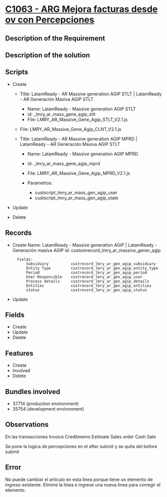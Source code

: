 # [C1063 - ARG Mejora facturas desde ov con Percepciones](https://docs.google.com/document/d/1Png59TUJYHZK8h_obwWwtvpcEv8ywkrI/edit)


## Description of the Requirement



## Description of the solution


## Scripts
+ Create
    + Title: LatamReady - AR Massive generation AGIP STLT | LatamReady - AR Generación Masiva AGIP STLT
        + Name: LatamReady - Massive generation AGIP STLT
        + id: _lmry_ar_mass_gene_agip_stlt
        + File: LMRY_AR_Massive_Gene_Agip_STLT_V2.1.js

    + File: LMRY_AR_Massive_Gene_Agip_CLNT_V2.1.js

    + Title: LatamReady - AR Massive generation AGIP MPRD | LatamReady - AR Generación Masiva AGIP STLT
        + Name: LatamReady - Massive generation AGIP MPRD
        + id: _lmry_ar_mass_gene_agip_mprd
        + File: LMRY_AR_Massive_Gene_Agip_MPRD_V2.1.js

        + Parametros:
            + custscript_lmry_ar_mass_gen_agip_user
            + custscript_lmry_ar_mass_gen_agip_state


+ Update
    
+ Delete

## Records
+ Create
    Name: LatamReady - Massive generation AGIP  | LatamReady - Generación masiva AGIP
    id: customrecord_lmry_ar_massive_gener_agip 

        Fields:
            Subsidiary          custrecord_lmry_ar_gen_agip_subsidiary
            Entity Type         custrecord_lmry_ar_gen_agip_entity_type
            Period              custrecord_lmry_ar_gen_agip_period
            User Responsible    custrecord_lmry_ar_gen_agip_user
            Process details     custrecord_lmry_ar_gen_agip_details
            Entities            custrecord_lmry_ar_gen_agip_entities
            status              custrecord_lmry_ar_gen_agip_status


        
+ Update
    

## Fields
+ Create
+ Update 
+ Delete

## Features
+ Create
+ Involved
+ Delete

## Bundles involved
+ 37714 (production environment)
+ 35754 (development environment)

## Observations
 En las transacciones 
 Invoice
 Creditmemo
 Estimate
 Sales order
 Cash Sale

Se pone la logica de percepciones en el after submit y se quita del before submit

## Error
No puede cambiar el artículo en esta línea porque tiene un elemento de ingreso existente. Elimine la línea e ingrese una nueva línea para corregir el elemento.























